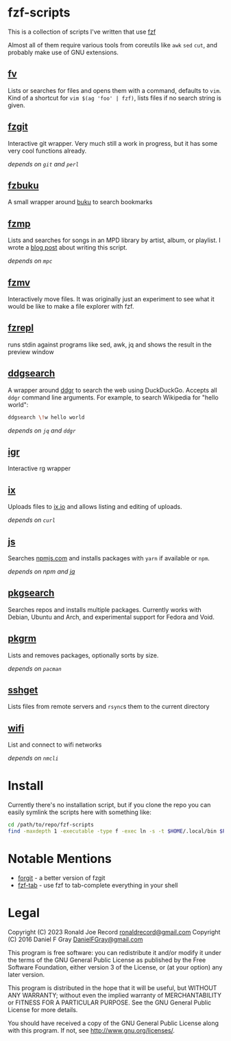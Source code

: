 # fzf-scripts

This is a collection of scripts I've written that use [fzf](https://github.com/junegunn/fzf)

Almost all of them require various tools from coreutils like `awk` `sed` `cut`, and probably make use of GNU extensions.

## [fv](fv)

Lists or searches for files and opens them with a command, defaults to `vim`. Kind of a shortcut for `vim $(ag 'foo' | fzf)`, lists files if no search string is given.

## [fzgit](fzgit)

Interactive git wrapper. Very much still a work in progress, but it has some very cool functions already.

*depends on `git` and `perl`*

## [fzbuku](fzbuku)

A small wrapper around [buku](https://github.com/jarun/Buku) to search bookmarks

## [fzmp](fzmp)

Lists and searches for songs in an MPD library by artist, album, or playlist. I wrote a [blog post](https://danielfgray.gitlab.io/computers/fzmp) about writing this script.

*depends on `mpc`*

## [fzmv](fzmv)

Interactively move files. It was originally just an experiment to see what it would be like to make a file explorer with fzf.

## [fzrepl](fzrepl)

runs stdin against programs like sed, awk, jq and shows the result in the preview window

## [ddgsearch](ddgsearch)

A wrapper around [ddgr](https://github.com/jarun/ddgr) to search the web using DuckDuckGo.
Accepts all `ddgr` command line arguments. For example, to search Wikipedia for "hello world":

```sh
ddgsearch \!w hello world
```

*depends on `jq` and `ddgr`*

## [igr](igr)

Interactive rg wrapper 

## [ix](ix)

Uploads files to [ix.io](http://ix.io) and allows listing and editing of uploads.

*depends on `curl`*

## [js](js)

Searches [npmjs.com](https://npmjs.com) and installs packages with `yarn` if available or `npm`.

*depends on npm and [jq](https://stedolan.github.io/jq/)*

## [pkgsearch](pkgsearch)

Searches repos and installs multiple packages. Currently works with Debian, Ubuntu and Arch, and experimental support for Fedora and Void.

## [pkgrm](pkgrm)

Lists and removes packages, optionally sorts by size.

*depends on `pacman`*

## [sshget](sshget)

Lists files from remote servers and `rsync`s them to the current directory

## [wifi](wifi)

List and connect to wifi networks

*depends on `nmcli`*

# Install

Currently there's no installation script, but if you clone the repo you can easily symlink the scripts here with something like:

```sh
cd /path/to/repo/fzf-scripts
find -maxdepth 1 -executable -type f -exec ln -s -t $HOME/.local/bin $PWD/fzf-scripts/{} \;
```

# Notable Mentions

* [forgit](https://github.com/wfxr/forgit) - a better version of fzgit
* [fzf-tab](https://github.com/Aloxaf/fzf-tab) - use fzf to tab-complete everything in your shell

# Legal

Copyright (C) 2023 Ronald Joe Record <ronaldrecord@gmail.com>
Copyright (C) 2016 Daniel F Gray <DanielFGray@gmail.com>

This program is free software: you can redistribute it and/or modify it under the terms of the GNU General Public License as published by the Free Software Foundation, either version 3 of the License, or (at your option) any later version.

This program is distributed in the hope that it will be useful, but WITHOUT ANY WARRANTY; without even the implied warranty of MERCHANTABILITY or FITNESS FOR A PARTICULAR PURPOSE.  See the GNU General Public License for more details.

You should have received a copy of the GNU General Public License along with this program.  If not, see <http://www.gnu.org/licenses/>.
